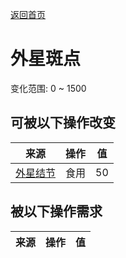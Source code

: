 [返回首页](index.md)  
# 外星斑点  
变化范围: 0 ~ 1500  
## 可被以下操作改变  
来源  |  操作  |  值  
----  |  ----  |  ----  
[外星结节](AlienNodule.md)  |  食用  |  50  
## 被以下操作需求  
来源  |  操作  |  值  
----  |  ----  |  ----  
